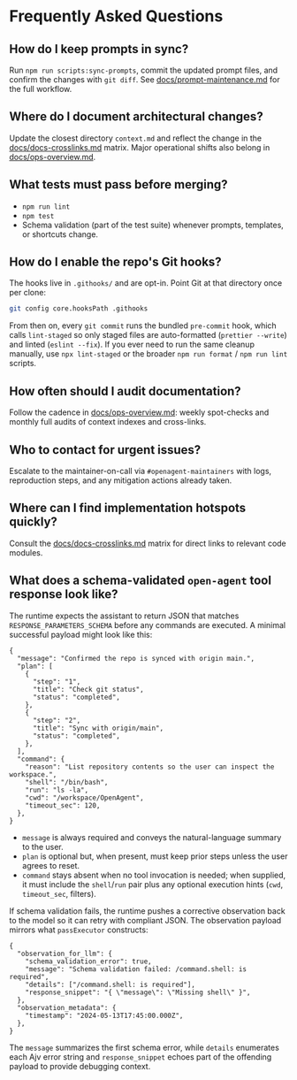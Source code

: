 # Frequently Asked Questions

## How do I keep prompts in sync?

Run `npm run scripts:sync-prompts`, commit the updated prompt files, and confirm the changes with `git diff`. See [docs/prompt-maintenance.md](./prompt-maintenance.md) for the full workflow.

## Where do I document architectural changes?

Update the closest directory `context.md` and reflect the change in the [docs/docs-crosslinks.md](./docs-crosslinks.md) matrix. Major operational shifts also belong in [docs/ops-overview.md](./ops-overview.md).

## What tests must pass before merging?

- `npm run lint`
- `npm test`
- Schema validation (part of the test suite) whenever prompts, templates, or shortcuts change.

## How do I enable the repo's Git hooks?

The hooks live in `.githooks/` and are opt-in. Point Git at that directory once per clone:

```bash
git config core.hooksPath .githooks
```

From then on, every `git commit` runs the bundled `pre-commit` hook, which calls `lint-staged` so only staged files are auto-formatted (`prettier --write`) and linted (`eslint --fix`). If you ever need to run the same cleanup manually, use `npx lint-staged` or the broader `npm run format` / `npm run lint` scripts.

## How often should I audit documentation?

Follow the cadence in [docs/ops-overview.md](./ops-overview.md): weekly spot-checks and monthly full audits of context indexes and cross-links.

## Who to contact for urgent issues?

Escalate to the maintainer-on-call via `#openagent-maintainers` with logs, reproduction steps, and any mitigation actions already taken.

## Where can I find implementation hotspots quickly?

Consult the [docs/docs-crosslinks.md](./docs-crosslinks.md) matrix for direct links to relevant code modules.

## What does a schema-validated `open-agent` tool response look like?

The runtime expects the assistant to return JSON that matches `RESPONSE_PARAMETERS_SCHEMA` before any commands are executed. A minimal successful payload might look like this:

```jsonc
{
  "message": "Confirmed the repo is synced with origin main.",
  "plan": [
    {
      "step": "1",
      "title": "Check git status",
      "status": "completed",
    },
    {
      "step": "2",
      "title": "Sync with origin/main",
      "status": "completed",
    },
  ],
  "command": {
    "reason": "List repository contents so the user can inspect the workspace.",
    "shell": "/bin/bash",
    "run": "ls -la",
    "cwd": "/workspace/OpenAgent",
    "timeout_sec": 120,
  },
}
```

- `message` is always required and conveys the natural-language summary to the user.
- `plan` is optional but, when present, must keep prior steps unless the user agrees to reset.
- `command` stays absent when no tool invocation is needed; when supplied, it must include the `shell`/`run` pair plus any optional execution hints (`cwd`, `timeout_sec`, filters).

If schema validation fails, the runtime pushes a corrective observation back to the model so it can retry with compliant JSON. The observation payload mirrors what `passExecutor` constructs:

```jsonc
{
  "observation_for_llm": {
    "schema_validation_error": true,
    "message": "Schema validation failed: /command.shell: is required",
    "details": ["/command.shell: is required"],
    "response_snippet": "{ \"message\": \"Missing shell\" }",
  },
  "observation_metadata": {
    "timestamp": "2024-05-13T17:45:00.000Z",
  },
}
```

The `message` summarizes the first schema error, while `details` enumerates each Ajv error string and `response_snippet` echoes part of the offending payload to provide debugging context.
